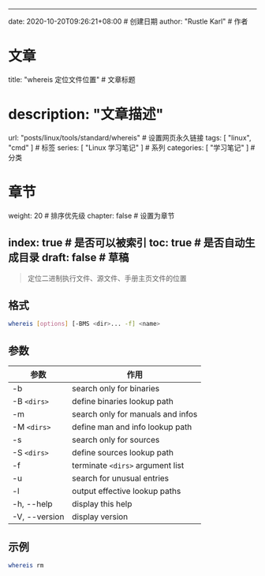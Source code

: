 ---
date: 2020-10-20T09:26:21+08:00  # 创建日期
author: "Rustle Karl"  # 作者

# 文章
title: "whereis 定位文件位置"  # 文章标题
# description: "文章描述"
url:  "posts/linux/tools/standard/whereis"  # 设置网页永久链接
tags: [ "linux", "cmd" ]  # 标签
series: [ "Linux 学习笔记" ]  # 系列
categories: [ "学习笔记" ]  # 分类

# 章节
weight: 20 # 排序优先级
chapter: false  # 设置为章节

index: true  # 是否可以被索引
toc: true  # 是否自动生成目录
draft: false  # 草稿
----

> 定位二进制执行文件、源文件、手册主页文件的位置

## 格式

```bash
whereis [options] [-BMS <dir>... -f] <name>
```

## 参数

| 参数 | 作用 |
| -------- | -------- |
| -b | search only for binaries |
| -B `<dirs>` | define binaries lookup path |
| -m | search only for manuals and infos |
| -M `<dirs>` | define man and info lookup path |
| -s | search only for sources |
| -S `<dirs>` | define sources lookup path |
| -f | terminate `<dirs>` argument list |
| -u | search for unusual entries |
| -l | output effective lookup paths |
| -h, --help | display this help |
| -V, --version | display version |

## 示例

```bash
whereis rm
```
